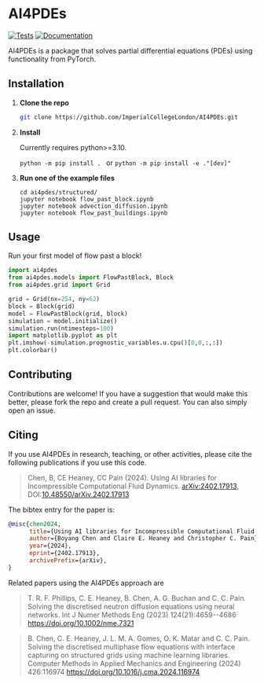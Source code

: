 # AI4PDEs

[![Tests](https://github.com/ImperialCollegeLondon/AI4PDEs/actions/workflows/ci.yml/badge.svg)](https://github.com/ImperialCollegeLondon/AI4PDEs/actions/workflows/ci.yml)
[![Documentation](https://readthedocs.org/projects/AI4PDEs/badge/?version=latest)](https://ai4pdes.readthedocs.io/en/latest/?badge=latest)

AI4PDEs is a package that solves partial differential equations (PDEs) using functionality from PyTorch.

## Installation

1. **Clone the repo**
   ```sh
   git clone https://github.com/ImperialCollegeLondon/AI4PDEs.git
   ```
2. **Install**

   Currently requires python>=3.10.

   ```python -m pip install . ``` or 
   ```python -m pip install -e ."[dev]"```

3. **Run one of the example files**
   ```
   cd ai4pdes/structured/
   jupyter notebook flow_past_block.ipynb
   jupyter notebook advection_diffusion.ipynb
   jupyter notebook flow_past_buildings.ipynb
   ```

## Usage

Run your first model of flow past a block!

```python
import ai4pdes
from ai4pdes.models import FlowPastBlock, Block
from ai4pdes.grid import Grid

grid = Grid(nx=254, ny=62)
block = Block(grid)
model = FlowPastBlock(grid, block)
simulation = model.initialize()
simulation.run(ntimesteps=100)
import matplotlib.pyplot as plt
plt.imshow(-simulation.prognostic_variables.u.cpu()[0,0,:,:])
plt.colorbar()
```

## Contributing

Contributions are welcome! If you have a suggestion that would make this better, please fork the repo and create a pull request.
You can also simply open an issue.

## Citing

If you use AI4PDEs in research, teaching, or other activities, please cite the following publications if you use this code.

> Chen, B, CE Heaney, CC Pain (2024). Using AI libraries for Incompressible Computational Fluid Dynamics. [arXiv:2402.17913](https://arxiv.org/abs/2402.17913), DOI:[10.48550/arXiv.2402.17913](https://doi.org/10.48550/arXiv.2402.17913)


The bibtex entry for the paper is:

```bibtex
@misc{chen2024,
      title={Using AI libraries for Incompressible Computational Fluid Dynamics}, 
      author={Boyang Chen and Claire E. Heaney and Christopher C. Pain},
      year={2024},
      eprint={2402.17913},
      archivePrefix={arXiv},
}
```

Related papers using the AI4PDEs approach are

> T. R. F. Phillips, C. E. Heaney, B. Chen, A. G. Buchan and C. C. Pain. Solving the discretised neutron diffusion equations using neural networks. Int J Numer Methods Eng (2023) 124(21):4659--4686 <https://doi.org/10.1002/nme.7321>

> B. Chen, C. E. Heaney, J. L. M. A. Gomes, O. K. Matar and C. C. Pain. Solving the discretised multiphase flow equations with interface capturing on structured grids using machine learning libraries. Computer Methods in Applied Mechanics and Engineering (2024) 426:116974 <https://doi.org/10.1016/j.cma.2024.116974>
